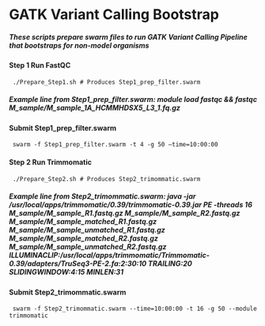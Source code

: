 # GATK Variant Calling Bootstrap  
##### These scripts prepare swarm files to run GATK Variant Calling Pipeline that bootstraps for non-model organisms 
#### Step 1 Run FastQC
<pre><code> ./Prepare_Step1.sh # Produces Step1_prep_filter.swarm </code></pre> 
##### Example line from Step1_prep_filter.swarm:  module load fastqc && fastqc M_sample/M_sample_1A_HCMMHDSX5_L3_1.fq.gz
#### Submit Step1_prep_filter.swarm 
<pre><code> swarm -f Step1_prep_filter.swarm -t 4 -g 50 —time=10:00:00 </code></pre> 
#### Step 2 Run Trimmomatic
<pre><code> ./Prepare_Step2.sh # Produces Step2_trimommatic.swarm </code></pre> 
##### Example line from Step2_trimommatic.swarm: java -jar /usr/local/apps/trimmomatic/0.39/trimmomatic-0.39.jar PE -threads 16 M_sample/M_sample_R1.fastq.gz M_sample/M_sample_R2.fastq.gz M_sample/M_sample_matched_R1.fastq.gz M_sample/M_sample_unmatched_R1.fastq.gz M_sample/M_sample_matched_R2.fastq.gz M_sample/M_sample_unmatched_R2.fastq.gz ILLUMINACLIP:/usr/local/apps/trimmomatic/Trimmomatic-0.39/adapters/TruSeq3-PE-2.fa:2:30:10 TRAILING:20 SLIDINGWINDOW:4:15 MINLEN:31
#### Submit Step2_trimommatic.swarm
<pre><code> swarm -f Step2_trimommatic.swarm --time=10:00:00 -t 16 -g 50 --module trimmomatic </code></pre> 
